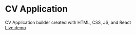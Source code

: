 # CV Application
CV Application builder created with HTML, CSS, JS, and React  
[Live demo](https://cv-beterbread.vercel.app/)
